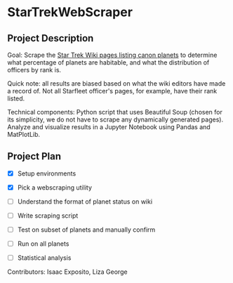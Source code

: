 # StarTrekWebScraper

## Project Description

Goal: Scrape the [Star Trek Wiki pages listing canon planets](https://memory-alpha.fandom.com/wiki/Category:Planets) to determine what percentage of planets are habitable, and what the distribution of officers by rank is.

Quick note: all results are biased based on what the wiki editors have made a record of. Not all Starfleet officer's pages, for example, have their rank listed.

Technical components: Python script that uses Beautiful Soup (chosen for its simplicity, we do not have to scrape any dynamically generated pages). Analyze and visualize results in a Jupyter Notebook using Pandas and MatPlotLib.

## Project Plan
- [x] Setup environments
- [x] Pick a webscraping utility
- [ ] Understand the format of planet status on wiki
- [ ] Write scraping script
- [ ] Test on subset of planets and manually confirm
- [ ] Run on all planets
- [ ] Statistical analysis



Contributors: Isaac Exposito, Liza George